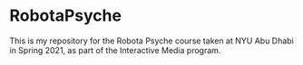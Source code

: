 # RobotaPsyche
This is my repository for the Robota Psyche course taken at NYU Abu Dhabi in Spring 2021, as part of the Interactive Media program.
